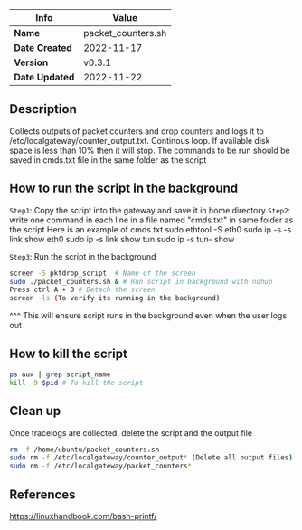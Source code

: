    Info  | Value
-----| ----- 
**Name** | packet_counters.sh
**Date Created** | 2022-11-17
**Version** | v0.3.1
**Date Updated**| 2022-11-22

## Description
Collects outputs of packet counters and drop counters and logs it to /etc/localgateway/counter_output.txt.
Continous loop. If available disk space is less than 10% then it will stop.
The commands to be run should be saved in cmds.txt file in the same folder as the script 

## How to run the script in the background

`Step1`: Copy the script into the gateway and save it in home directory
`Step2`: write one command in each line in a file named "cmds.txt" in same folder as the script
Here is an example of cmds.txt
sudo ethtool -S eth0 
sudo ip -s -s link show eth0
sudo ip -s link show tun
sudo ip -s tun- show

`Step3`: Run the script in the background
 
```sh
screen -S pktdrop_script  # Name of the screen
sudo ./packet_counters.sh & # Run script in background with nohup
Press ctrl A + D # Detach the screen 
screen -ls (To verify its running in the background)
```
^^^ This will ensure script runs in the background even when the user logs out

## How to kill the script

```sh
ps aux | grep script_name
kill -9 $pid # To kill the script 
```

## Clean up 

Once tracelogs are collected, delete the script and the output file 

```sh
rm -f /home/ubuntu/packet_counters.sh
sudo rm -f /etc/localgateway/counter_output* (Delete all output files)
sudo rm -f /etc/localgateway/packet_counters*
```

## References
https://linuxhandbook.com/bash-printf/
